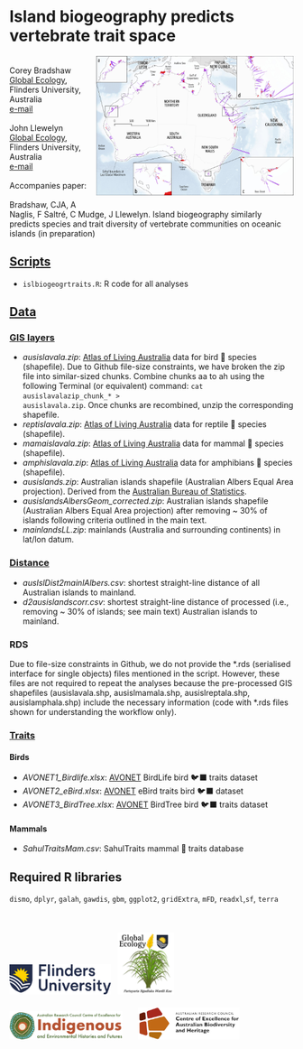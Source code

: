 # Island biogeography predicts vertebrate trait space
<img align="right" src="www/aus islands map.jpg" alt="islands of Australia" width="350" style="margin-bottom: 20px">

<br>
Corey Bradshaw<br>
<a href="http://globalecologyflinders.com">Global Ecology</a>, Flinders University, Australia<br>
<a href="mailto:corey.bradshaw@flinders.edu.au">e-mail</a><br>
<br>
John Llewelyn<br>
<a href="http://globalecologyflinders.com">Global Ecology</a>, Flinders University, Australia<br>
<a href="mailto:john.llewelyn@flinders.edu.au">e-mail</a><br>
<br>
Accompanies paper:<br>
<br>
Bradshaw, CJA, A Naglis, F Saltré, C Mudge, J Llewelyn. Island biogeography similarly predicts species and trait diversity of vertebrate communities on oceanic islands (in preparation)<br>

## <a href="https://github.com/cjabradshaw/AusIslBiogeogrTraits/tree/main/data/scripts">Scripts</a>
- <code>islbiogeogrtraits.R</code>: R code for all analyses

## <a href="https://github.com/cjabradshaw/AusIslBiogeogrTraits/tree/main/data">Data</a>
### <a href="https://github.com/cjabradshaw/AusIslBiogeogrTraits/tree/main/data/gis">GIS layers</a>
- <em>ausislavala.zip</em>: <a href="https://www.ala.org.au">Atlas of Living Australia</a> data for bird 🦅 species (shapefile). Due to Github file-size constraints, we have broken the zip file into similar-sized chunks. Combine chunks aa to ah using the following Terminal (or equivalent) command: <code>cat ausislavalazip_chunk_* > ausislavala.zip</code>. Once chunks are recombined, unzip the corresponding shapefile.
- <em>reptislavala.zip</em>: <a href="https://www.ala.org.au">Atlas of Living Australia</a> data for reptile 🦎 species (shapefile).
- <em>mamaislavala.zip</em>: <a href="https://www.ala.org.au">Atlas of Living Australia</a> data for mammal 🦘 species (shapefile).
- <em>amphislavala.zip</em>: <a href="https://www.ala.org.au">Atlas of Living Australia</a> data for amphibians 🐸 species (shapefile).
- <em>ausislands.zip</em>: Australian islands shapefile (Australian Albers Equal Area projection). Derived from the <a href="http://www.abs.gov.au/statistics/standards/australian-statistical-geography-standard-asgs-edition-3/jul2021-jun2026/access-and-downloads/digital-boundary-files">Australian Bureau of Statistics</a>.
- <em>ausislandsAlbersGeom_corrected.zip</em>: Australian islands shapefile  (Australian Albers Equal Area projection) after removing ~ 30% of islands following criteria outlined in the main text.
- <em>mainlandsLL.zip</em>: mainlands (Australia and surrounding continents) in lat/lon datum.

### <a href="https://github.com/cjabradshaw/AusIslBiogeogrTraits/tree/main/data/distance">Distance</a>
- <em>ausIslDist2mainlAlbers.csv</em>: shortest straight-line distance of all Australian islands to mainland.
- <em>d2ausislandscorr.csv</em>: shortest straight-line distance of processed (i.e., removing ~ 30% of islands; see main text) Australian islands to mainland.

### RDS
Due to file-size constraints in Github, we do not provide the *.rds (serialised interface for single objects) files mentioned in the script. However, these files are not required to repeat the analyses because the pre-processed GIS shapefiles (ausislavala.shp, ausislmamala.shp, ausislreptala.shp, ausislamphala.shp) include the necessary information (code with *.rds files shown for understanding the workflow only).

### <a href="https://github.com/cjabradshaw/AusIslBiogeogrTraits/tree/main/data/traits">Traits</a>
#### Birds
- <em>AVONET1_Birdlife.xlsx</em>: <a href="https://doi.org/10.1111/ele.13898">AVONET</a> BirdLife bird 🐦‍⬛ traits dataset
- <em>AVONET2_eBird.xlsx</em>: <a href="https://doi.org/10.1111/ele.13898">AVONET</a> eBird traits bird 🐦‍⬛ dataset
- <em>AVONET3_BirdTree.xlsx</em>: <a href="https://doi.org/10.1111/ele.13898">AVONET</a> BirdTree bird 🐦‍⬛ traits dataset

#### Mammals
- <em>SahulTraitsMam.csv</em>: SahulTraits mammal 🦘 traits database

## Required R libraries
<code>dismo</code>, <code>dplyr</code>, <code>galah</code>, <code>gawdis</code>, <code>gbm</code>, <code>ggplot2</code>, <code>gridExtra</code>, <code>mFD</code>, <code>readxl</code>,<code>sf</code>, <code>terra</code>
<br>
<br>
<p><a href="https://www.flinders.edu.au"><img align="bottom-left" src="www/Flinders_University_Logo_Horizontal_RGB_Master.png" alt="Flinders University logo" width="180" style="margin-top: 20px"></a> &nbsp; <a href="https://globalecologyflinders.com"><img align="bottom-left" src="www/GEL Logo Kaurna New Transp.png" alt="GEL logo" width="100" style="margin-top: 20px"></a>  &nbsp; &nbsp; <a href="https://ciehf.au"><img align="bottom-left" src="www/CIEHFlogoHorizTransp.png" alt="CIEHF logo" width="200" style="margin-top: 20px"></a>  &nbsp; &nbsp; &nbsp; <a href="https://www.epicaustralia.org.au"><img align="bottom-left" src="www/CabahFCL.jpg" alt="CABAH logo" width="180" style="margin-top: 20px"></a></p>
